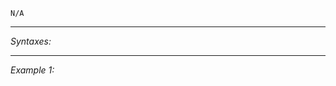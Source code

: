 `N/A`


---
*Syntaxes:*

<!-- [] call `BIS_fnc_moduleSound` -->

---
*Example 1:*

<!-- 
```sqf
[] call BIS_fnc_moduleSound;
``` -->